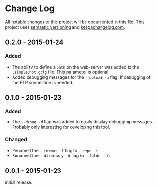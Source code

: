 # Change Log
All notable changes to this project will be documented in this file. This project uses [semantic versioning](http://semver.org/) and [keepachangelog.com](http://keepachangelog.com/).

## 0.2.0 - 2015-01-24
### Added
- The ability to define a `path` on the web-server was added to the `.simpleShot.gcfg` file. This parameter is optional!
- Added debugging messages for the `--upload -u` flag. If debugging of the FTP connection is needed.

## 0.1.0 - 2015-01-23
### Added
- The `--debug -d` flag was added to easily display debugging messages. Probably only interesting for developing this tool.

### Changed
- Renamed the `--format -f` flag to `--type -t`.
- Renamed the `--directory -d` flag to `--folder -f`.

## 0.0.1 - 2015-01-23
initial release.